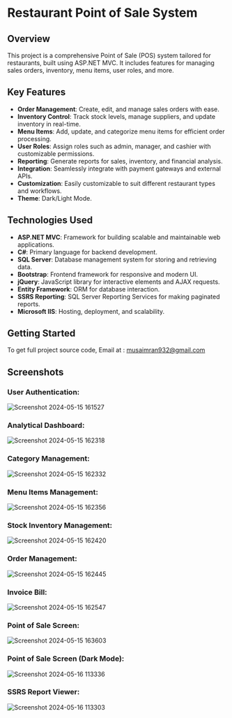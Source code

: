 # Restaurant Point of Sale System

## Overview

This project is a comprehensive Point of Sale (POS) system tailored for restaurants, built using ASP.NET MVC. It includes features for managing sales orders, inventory, menu items, user roles, and more.

## Key Features

- **Order Management**: Create, edit, and manage sales orders with ease.
- **Inventory Control**: Track stock levels, manage suppliers, and update inventory in real-time.
- **Menu Items**: Add, update, and categorize menu items for efficient order processing.
- **User Roles**: Assign roles such as admin, manager, and cashier with customizable permissions.
- **Reporting**: Generate reports for sales, inventory, and financial analysis.
- **Integration**: Seamlessly integrate with payment gateways and external APIs.
- **Customization**: Easily customizable to suit different restaurant types and workflows.
- **Theme**: Dark/Light Mode.

## Technologies Used

- **ASP.NET MVC**: Framework for building scalable and maintainable web applications.
- **C#**: Primary language for backend development.
- **SQL Server**: Database management system for storing and retrieving data.
- **Bootstrap**: Frontend framework for responsive and modern UI.
- **jQuery**: JavaScript library for interactive elements and AJAX requests.
- **Entity Framework**: ORM for database interaction.
- **SSRS Reporting**: SQL Server Reporting Services for making paginated reports.
- **Microsoft IIS**: Hosting, deployment, and scalability.

## Getting Started

To get full project source code, Email at : musaimran932@gmail.com

## Screenshots

### User Authentication:
![Screenshot 2024-05-15 161527](https://github.com/musa-imran/restaurant-pos/assets/125245592/75471604-759d-45a5-9787-77ac9bf8f6d0)

### Analytical Dashboard:
![Screenshot 2024-05-15 162318](https://github.com/musa-imran/restaurant-pos/assets/125245592/dad8ca92-4618-4ec6-beb3-c87481c8ad76)

### Category Management:
![Screenshot 2024-05-15 162332](https://github.com/musa-imran/restaurant-pos/assets/125245592/35caca5e-20b3-4c22-8ea3-e98660cf413d)

### Menu Items Management:
![Screenshot 2024-05-15 162356](https://github.com/musa-imran/restaurant-pos/assets/125245592/a91f0d2f-3b33-41ea-adc6-2f49cee6e71b)

### Stock Inventory Management:
![Screenshot 2024-05-15 162420](https://github.com/musa-imran/restaurant-pos/assets/125245592/8534eaa5-510e-4cd0-bf13-ac734ce196d5)

### Order Management:
![Screenshot 2024-05-15 162445](https://github.com/musa-imran/restaurant-pos/assets/125245592/10da4e49-b1f6-41c9-b28b-5cc6fcf743ec)

### Invoice Bill:
![Screenshot 2024-05-15 162547](https://github.com/musa-imran/restaurant-pos/assets/125245592/b62eb4db-2a16-4b50-90a6-1e5cc655a067)

### Point of Sale Screen:
![Screenshot 2024-05-15 163603](https://github.com/musa-imran/restaurant-pos/assets/125245592/c12f1409-c19a-40c2-8260-df4fa3b8b61d)

### Point of Sale Screen (Dark Mode):
![Screenshot 2024-05-16 113336](https://github.com/musa-imran/restaurant-pos/assets/125245592/26fec370-c11b-441a-94d9-0728d5766912)

### SSRS Report Viewer:
![Screenshot 2024-05-16 113303](https://github.com/musa-imran/restaurant-pos/assets/125245592/6b3ecf04-d272-4e01-88ca-4d9e6f0068f0)


